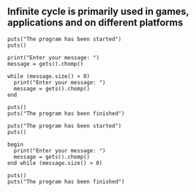## Infinite cycle is primarily used in games, applications and on different platforms

```
puts("The program has been started")
puts()

print("Enter your message: ")
message = gets().chomp()

while (message.size() > 0)
  print("Enter your message: ")
  message = gets().chomp()
end

puts()
puts("The program has been finished")
```
```
puts("The program has been started")
puts()

begin
  print("Enter your message: ")
  message = gets().chomp()
end while (message.size() > 0)

puts()
puts("The program has been finished")
```
